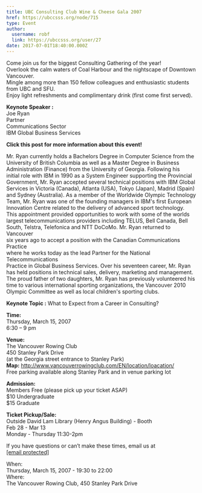 ```yaml
---
title: UBC Consulting Club Wine & Cheese Gala 2007 
href: https://ubccsss.org/node/715
type: Event
author:
  username: robf
  link: https://ubccsss.org/user/27
date: 2017-07-01T18:40:00.000Z
---
```


<div class="field field-name-body field-type-text-with-summary field-label-hidden"><div class="field-items"><div class="field-item even"><p>Come join us for the biggest Consulting Gathering of the year!<br>
Overlook the calm waters of Coal Harbour and the nightscape of Downtown Vancouver.<br>
Mingle among more than 150 fellow colleagues and enthusiastic students from UBC and SFU.<br>
Enjoy light refreshments and complimentary drink (first come first served).</p>
<p><b>Keynote Speaker :</b><br>
Joe Ryan<br>
Partner<br>
Communications Sector<br>
IBM Global Business Services</p>
<p><b>Click this post for more information about this event!</b></p>
<!--break--><p>Mr. Ryan currently holds a Bachelors Degree in Computer Science from the<br>
University of British Columbia as well as a Master Degree in Business<br>
Administration (Finance) from the University of Georgia.  Following his<br>
initial role with IBM in 1990 as a System Engineer supporting the Provincial<br>
Government, Mr. Ryan accepted several technical positions with IBM Global<br>
Services in Victoria (Canada), Atlanta (USA), Tokyo (Japan), Madrid (Spain)<br>
and Sydney (Australia).  As a member of the Worldwide Olympic Technology<br>
Team, Mr. Ryan was one of the founding managers in IBM&apos;s first European<br>
Innovation Centre related to the delivery of advanced sport technology.<br>
This appointment provided opportunities to work with some of the worlds<br>
largest telecommunications providers including TELUS, Bell Canada, Bell<br>
South, Telstra, Telefonica and NTT DoCoMo.  Mr. Ryan returned to Vancouver<br>
six years ago to accept a position with the Canadian Communications Practice<br>
where he works today as the lead Partner for the National Telecommunications<br>
Practice in Global Business Services.  Over his seventeen career, Mr. Ryan<br>
has held positions in technical sales, delivery, marketing and management.<br>
The proud father of two daughters, Mr. Ryan has previously volunteered his<br>
time to various international sporting organizations, the Vancouver 2010<br>
Olympic Committee as well as local children&apos;s sporting clubs.</p>
<p><b>Keynote Topic :</b>  What to Expect from a Career in Consulting?</p>
<p><b>Time:</b><br>
Thursday, March 15, 2007<br>
6:30 &#x2013; 9 pm</p>
<p><b>Venue:</b><br>
The Vancouver Rowing Club<br>
450 Stanley Park Drive<br>
(at the Georgia street entrance to Stanley Park)<br>
<b>Map:</b> <a href="http://www.vancouverrowingclub.com/EN/location/loacation/">http://www.vancouverrowingclub.com/EN/location/loacation/</a><br>
Free parking available along Stanley Park and in venue parking lot</p>
<p><b>Admission:</b><br>
Members Free (please pick up your ticket ASAP)<br>
$10 Undergraduate<br>
$15 Graduate</p>
<p><b>Ticket Pickup/Sale:</b><br>
Outside David Lam Library (Henry Angus Building) - Booth<br>
Feb 28 - Mar 13<br>
Monday - Thursday 11:30-2pm</p>
<p>If you have questions or can&#x2019;t make these times, email us at <a href="/cdn-cgi/l/email-protection#d2b1bdbca1a7bea6bbbcb5b1bea7b092b5bfb3bbbefcb1bdbf"><span class="__cf_email__" data-cfemail="aac9c5c4d9dfc6dec3c4cdc9c6dfc8eacdc7cbc3c684c9c5c7">[email&#xA0;protected]</span></a></p>
</div></div></div><div class="field field-name-field-dates field-type-datetime field-label-above"><div class="field-label">When:&#xA0;</div><div class="field-items"><div class="field-item even"><span class="date-display-single">Thursday, March 15, 2007 - <span class="date-display-range"><span class="date-display-start">19:30</span> to <span class="date-display-end">22:00</span></span></span></div></div></div><div class="field field-name-field-location field-type-text field-label-above"><div class="field-label">Where:&#xA0;</div><div class="field-items"><div class="field-item even">The Vancouver Rowing Club, 450 Stanley Park Drive </div></div></div>    <footer>
          </footer>